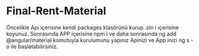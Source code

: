 # Final-Rent-Material
Öncelikle Api içerisine kendi packages klasörünü kurup .sln i içerisine koyunuz.
Sonrasında APP içerisine npm i ve daha sonrasında ng add @angular/material komutuyla kurulumunu yapınız
Apinizi ve App inizi ng s -o ile başlatabilirsiniz.
